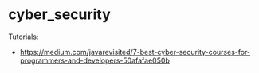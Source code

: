 # cyber_security

Tutorials:
- https://medium.com/javarevisited/7-best-cyber-security-courses-for-programmers-and-developers-50afafae050b
